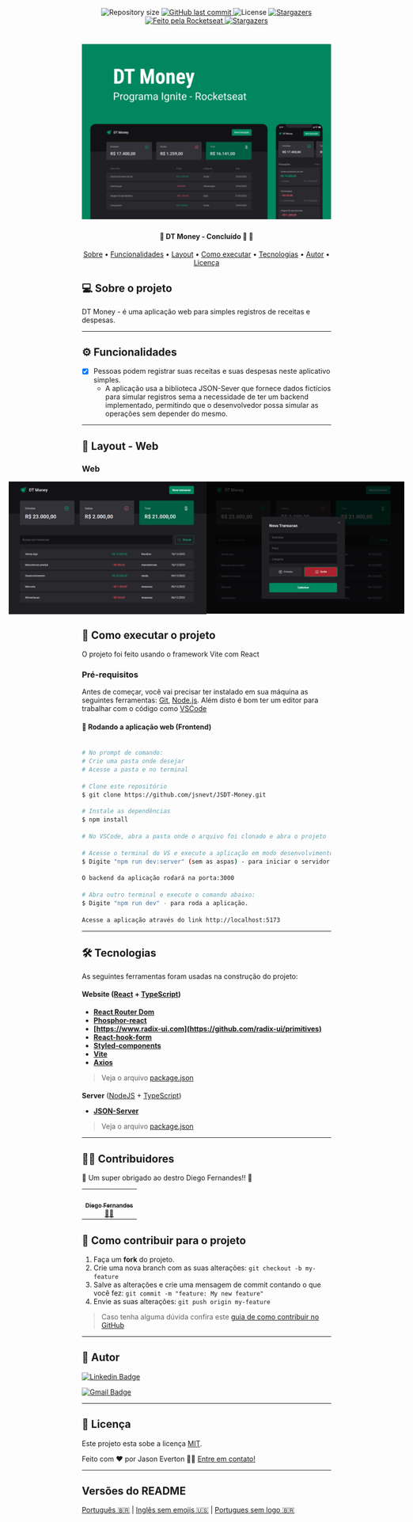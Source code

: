 
<p align="center">

  <img alt="Repository size" src="https://img.shields.io/github/repo-size/jsnevt/JSDT-Money">
  
  <a href="https://github.com/jsnevt/README-JSDT-Money/commits/master">
    <img alt="GitHub last commit" src="https://img.shields.io/github/last-commit/jsnevt/jsdt-money">
  </a>
    
   <img alt="License" src="https://img.shields.io/badge/license-MIT-brightgreen">
   <a href="https://github.com/jsnevt/README-JSDT-Money/stargazers">
    <img alt="Stargazers" src="https://img.shields.io/github/stars/jsnevt/README-JSDT-Money?style=social">
  </a>

  <a href="https://rocketseat.com.br">
    <img alt="Feito pela Rocketseat" src="https://img.shields.io/badge/feito%20por-Rocketseat-%237519C1">
  </a>
  
  <a href="https://blog.rocketseat.com.br/">
    <img alt="Stargazers" src="https://img.shields.io/badge/Blog-Rocketseat-%237159c1?style=flat&logo=ghost">
    </a>
  
 
</p>
<h1 align="center">
    <img alt="App_NLW_Rocketseat" title="#appnlwrocketseat" src="./img/cover.png" />
</h1>

<h4 align="center"> 
	🚧  DT Money -  Concluído 🚀 🚧
</h4>

<p align="center">
 <a href="#-sobre-o-projeto">Sobre</a> •
 <a href="#-funcionalidades">Funcionalidades</a> • 
 <a href="#-layout">Layout</a> • 
 <a href="#-como-executar-o-projeto">Como executar</a> • 
 <a href="#-tecnologias">Tecnologias</a> • 
 <a href="#-autor">Autor</a> • 
 <a href="#user-content--licença">Licença</a>
</p>


## 💻 Sobre o projeto

DT Money - é uma aplicação web para simples registros de receitas e despesas. 

---

## ⚙️ Funcionalidades

- [x] Pessoas podem registrar suas receitas e suas despesas neste aplicativo simples.
	- A aplicação usa a biblioteca JSON-Sever que fornece dados fictícios para simular registros sema a necessidade de 
	  ter um backend implementado, permitindo que o desenvolvedor possa simular as operações sem depender do mesmo.

---

## 🎨 Layout - Web

### Web

<p align="center" style="display: flex; align-items: flex-start; justify-content: center;">
  <img alt="Appfrontend" title="#Appfrontend" src="./img/resumo.png" width="400px">
  <img alt="Appfrontend" title="#Appfrontend" src="./img/cadastro.png" width="400px">
</p>


## 🚀 Como executar o projeto

O projeto foi feito usando o framework Vite com React 


### Pré-requisitos

Antes de começar, você vai precisar ter instalado em sua máquina as seguintes ferramentas:
[Git](https://git-scm.com), 
[Node.js](https://nodejs.org/en/). 
Além disto é bom ter um editor para trabalhar com o código como [VSCode](https://code.visualstudio.com/)




#### 🧭 Rodando a aplicação web (Frontend)

```bash

# No prompt de comando:
# Crie uma pasta onde desejar
# Acesse a pasta e no terminal

# Clone este repositório
$ git clone https://github.com/jsnevt/JSDT-Money.git

# Instale as dependências
$ npm install

# No VSCode, abra a pasta onde o arquivo foi clonado e abra o projeto

# Acesse o terminal do VS e execute a aplicação em modo desenvolvimento
$ Digite "npm run dev:server" (sem as aspas) - para iniciar o servidor backend(simulado pelo JSON-Server)

O backend da aplicação rodará na porta:3000

# Abra outro terminal e execute o comando abaixo:
$ Digite "npm run dev" - para roda a aplicação.

Acesse a aplicação através do link http://localhost:5173

```

---

## 🛠 Tecnologias

As seguintes ferramentas foram usadas na construção do projeto:

#### **Website**  ([React](https://reactjs.org/)  +  [TypeScript](https://www.typescriptlang.org/))

-   **[React Router Dom](https://github.com/ReactTraining/react-router/tree/master/packages/react-router-dom)**
-   **[Phosphor-react](https://github.com/phosphor-icons/react)**
-   **[https://www.radix-ui.com](https://github.com/radix-ui/primitives)**
-   **[React-hook-form](https://github.com/react-hook-form/resolvers)**
-   **[Styled-components](https://github.com/styled-components/styled-components)**
-   **[Vite](https://github.com/vitejs/vite)**
-   **[Axios](https://github.com/axios/axios)**




> Veja o arquivo  [package.json](https://github.com/jsnevt/JSDT-Money/package.json)

#### [](https://github.com/jsnevt/JSDT-Money#server-nodejs--typescript)

**Server**  ([NodeJS](https://nodejs.org/en/)  +  [TypeScript](https://www.typescriptlang.org/))

-   **[JSON-Server](https://github.com/typicode/json-server)**

> Veja o arquivo  [package.json](https://github.com/jsnevt/README-JSDT-Money/blob/master/server/package.json)


---

## 👨‍💻 Contribuidores

💜 Um super obrigado ao destro Diego Fernandes!! 👏 

<table>
  <tr>
    <td align="center"><a href="https://rocketseat.com.br"><img style="border-radius: 50%;" src="https://avatars2.githubusercontent.com/u/2254731?s=400&u=0ba16a79456c2f250e7579cb388fa18c5c2d7d65&v=4" width="100px;" alt=""/><br /><sub><b>Diego Fernandes</b></sub></a><br /><a href="https://rocketseat.com.br/" title="Rocketseat">👨‍🚀</a></td>
  </tr>
</table>

## 💪 Como contribuir para o projeto

1. Faça um **fork** do projeto.
2. Crie uma nova branch com as suas alterações: `git checkout -b my-feature`
3. Salve as alterações e crie uma mensagem de commit contando o que você fez: `git commit -m "feature: My new feature"`
4. Envie as suas alterações: `git push origin my-feature`
> Caso tenha alguma dúvida confira este [guia de como contribuir no GitHub](./CONTRIBUTING.md)

---

## 🦸 Autor

[![Linkedin Badge](https://img.shields.io/badge/-Jason-blue?style=flat-square&logo=Linkedin&logoColor=white&link=https://www.linkedin.com/in/jason-everton-041226223/)](https://www.linkedin.com/in/jason-everton-041226223/)

[![Gmail Badge](https://img.shields.io/badge/-jasonemsw10@gmail.com-c14438?style=flat-square&logo=Gmail&logoColor=white&link=mailto:jasonemsw10@gmail.com)](mailto:jasonemsw10@gmail.com)


---

## 📝 Licença

Este projeto esta sobe a licença [MIT](./LICENSE).

Feito com ❤️ por Jason Everton 👋🏽 [Entre em contato!](https://www.linkedin.com/in/jason-everton-041226223/)

---

##  Versões do README

[Português 🇧🇷](./README.md)  |  [Inglês sem emojis 🇺🇸](./README-en.md) | [Portugues sem logo  🇧🇷](./README-sem-logo.md) 
